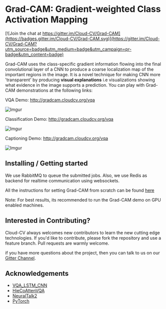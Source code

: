 
# Grad-CAM: Gradient-weighted Class Activation Mapping

[![Join the chat at https://gitter.im/Cloud-CV/Grad-CAM](https://badges.gitter.im/Cloud-CV/Grad-CAM.svg)](https://gitter.im/Cloud-CV/Grad-CAM?utm_source=badge&utm_medium=badge&utm_campaign=pr-badge&utm_content=badge)

Grad-CAM uses the class-specific gradient information flowing into the final convolutional layer of a CNN to produce a coarse localization map of the important regions in the image. It is a novel technique for making CNN more 'transparent' by producing **visual explanations** i.e visualizations showing what evidence in the image supports a prediction. You can play with Grad-CAM demonstrations at the following links:

VQA Demo: http://gradcam.cloudcv.org/vqa

![Imgur](http://i.imgur.com/6jB4lAq.gif)

Classification Demo: http://gradcam.cloudcv.org/vqa

![Imgur](http://i.imgur.com/a1IiQg4.gif)

Captioning Demo: http://gradcam.cloudcv.org/vqa

![Imgur](http://i.imgur.com/BsOOpIn.gif)

## Installing / Getting started

We use RabbitMQ to queue the submitted jobs. Also, we use Redis as backend for realtime communication using websockets.

All the instructions for setting Grad-CAM from scratch can be found  [here](http://github.com/Cloud-CV/Grad-CAM/installation.md)

Note: For best results, its recommended to run the Grad-CAM demo on GPU enabled machines.

## Interested in Contributing?

Cloud-CV always welcomes new contributors to learn the new cutting edge technologies. If you'd like to contribute, please fork the repository and use a feature branch. Pull requests are warmly welcome.

if you have more questions about the project, then you can talk to us on our [Gitter Channel](https://gitter.im/Cloud-CV/Grad-CAM).  

## Acknowledgements

- [VQA_LSTM_CNN](https://github.com/VT-vision-lab/VQA_LSTM_CNN)
- [HieCoAttenVQA](https://github.com/jiasenlu/HieCoAttenVQA)
- [NeuralTalk2](https://github.com/karpathy/neuraltalk2/)
- [PyTorch](https://github.com/hughperkins/pytorch)
